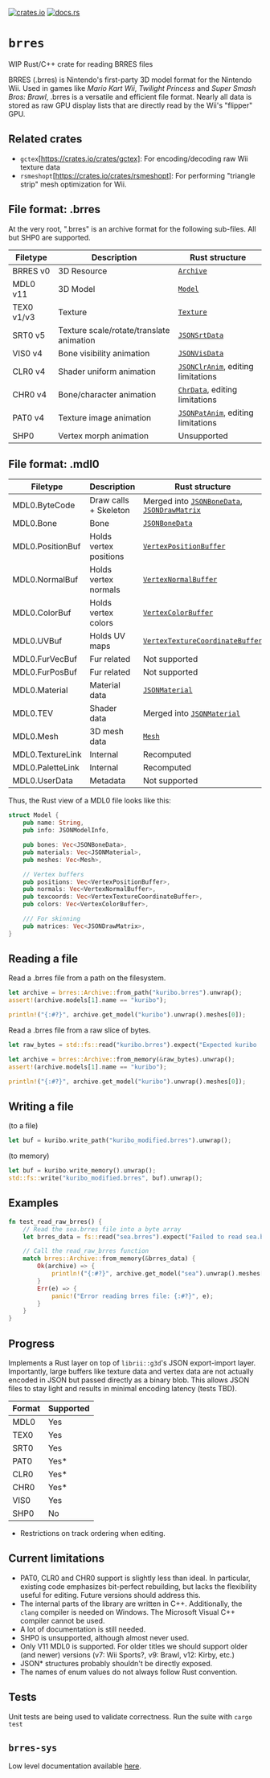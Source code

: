 [![crates.io](https://img.shields.io/crates/v/brres.svg)](https://crates.io/crates/brres)
[![docs.rs](https://docs.rs/brres/badge.svg)](https://docs.rs/brres/)

# `brres`
WIP Rust/C++ crate for reading BRRES files

BRRES (.brres) is Nintendo's first-party 3D model format for the Nintendo Wii. Used in games like *Mario Kart Wii*, *Twilight Princess* and *Super Smash Bros: Brawl*, .brres is a versatile and efficient file format.
Nearly all data is stored as raw GPU display lists that are directly read by the Wii's "flipper" GPU.

## Related crates
- `gctex`[https://crates.io/crates/gctex]: For encoding/decoding raw Wii texture data
- `rsmeshopt`[https://crates.io/crates/rsmeshopt]: For performing "triangle strip" mesh optimization for Wii.

## File format: .brres

At the very root, ".brres" is an archive format for the following sub-files. All but SHP0 are supported.

Filetype   | Description                              | Rust structure
-----------|------------------------------------------|--------------------------
BRRES v0   | 3D Resource                              | [`Archive`](https://docs.rs/brres/latest/brres/struct.Archive.html)
MDL0 v11   | 3D Model                                 | [`Model`](https://docs.rs/brres/latest/brres/struct.Model.html)
TEX0 v1/v3 | Texture                                  | [`Texture`](https://docs.rs/brres/latest/brres/struct.Texture.html)
SRT0 v5    | Texture scale/rotate/translate animation | [`JSONSrtData`](https://docs.rs/brres/latest/brres/json/struct.JSONSrtData.html)
VIS0 v4    | Bone visibility animation                | [`JSONVisData`](https://docs.rs/brres/latest/brres/json/struct.JSONVisData.html)
CLR0 v4    | Shader uniform animation                 | [`JSONClrAnim`](https://docs.rs/brres/latest/brres/json/struct.JSONClrAnim.html), editing limitations
CHR0 v4    | Bone/character animation                 | [`ChrData`](https://docs.rs/brres/latest/brres/struct.ChrData.html), editing limitations
PAT0 v4    | Texture image animation                  | [`JSONPatAnim`](https://docs.rs/brres/latest/brres/json/struct.JSONPatAnim.html), editing limitations
SHP0       | Vertex morph animation                   | Unsupported

## File format: .mdl0

Filetype         | Description            | Rust structure
-----------------|------------------------|--------------
MDL0.ByteCode    | Draw calls + Skeleton  | Merged into [`JSONBoneData`](https://docs.rs/brres/latest/brres/json/struct.JSONBoneData.html), [`JSONDrawMatrix`](https://docs.rs/brres/latest/brres/json/struct.JSONDrawMatrix.html)
MDL0.Bone        | Bone                   | [`JSONBoneData`](https://docs.rs/brres/latest/brres/json/struct.JSONBoneData.html)
MDL0.PositionBuf | Holds vertex positions | [`VertexPositionBuffer`](https://docs.rs/brres/latest/brres/struct.VertexPositionBuffer.html)
MDL0.NormalBuf   | Holds vertex normals   | [`VertexNormalBuffer`](https://docs.rs/brres/latest/brres/struct.VertexNormalBuffer.html)
MDL0.ColorBuf    | Holds vertex colors    | [`VertexColorBuffer`](https://docs.rs/brres/latest/brres/struct.VertexColorBuffer.html)
MDL0.UVBuf       | Holds UV maps          | [`VertexTextureCoordinateBuffer`](https://docs.rs/brres/latest/brres/struct.VertexTextureCoordinateBuffer.html)
MDL0.FurVecBuf   | Fur related            | Not supported
MDL0.FurPosBuf   | Fur related            | Not supported
MDL0.Material    | Material data          | [`JSONMaterial`](https://docs.rs/brres/latest/brres/json/struct.JSONMaterial.html)
MDL0.TEV         | Shader data            | Merged into [`JSONMaterial`](https://docs.rs/brres/latest/brres/json/struct.JSONMaterial.html)
MDL0.Mesh        | 3D mesh data           | [`Mesh`](https://docs.rs/brres/latest/brres/struct.Mesh.html)
MDL0.TextureLink | Internal               | Recomputed
MDL0.PaletteLink | Internal               | Recomputed
MDL0.UserData    | Metadata               | Not supported

Thus, the Rust view of a MDL0 file looks like this:
```rs
struct Model {
    pub name: String,
    pub info: JSONModelInfo,

    pub bones: Vec<JSONBoneData>,
    pub materials: Vec<JSONMaterial>,
    pub meshes: Vec<Mesh>,

    // Vertex buffers
    pub positions: Vec<VertexPositionBuffer>,
    pub normals: Vec<VertexNormalBuffer>,
    pub texcoords: Vec<VertexTextureCoordinateBuffer>,
    pub colors: Vec<VertexColorBuffer>,

    /// For skinning
    pub matrices: Vec<JSONDrawMatrix>,
}
```

## Reading a file
Read a .brres file from a path on the filesystem.

```rs
let archive = brres::Archive::from_path("kuribo.brres").unwrap();
assert!(archive.models[1].name == "kuribo");

println!("{:#?}", archive.get_model("kuribo").unwrap().meshes[0]);
```
Read a .brres file from a raw slice of bytes.

```rs
let raw_bytes = std::fs::read("kuribo.brres").expect("Expected kuribo :)");

let archive = brres::Archive::from_memory(&raw_bytes).unwrap();
assert!(archive.models[1].name == "kuribo");

println!("{:#?}", archive.get_model("kuribo").unwrap().meshes[0]);
```

## Writing a file
(to a file)
```rs
let buf = kuribo.write_path("kuribo_modified.brres").unwrap();
```
(to memory)
```rs
let buf = kuribo.write_memory().unwrap();
std::fs::write("kuribo_modified.brres", buf).unwrap();
```

## Examples
```rs
fn test_read_raw_brres() {
    // Read the sea.brres file into a byte array
    let brres_data = fs::read("sea.brres").expect("Failed to read sea.brres file");

    // Call the read_raw_brres function
    match brres::Archive::from_memory(&brres_data) {
        Ok(archive) => {
            println!("{:#?}", archive.get_model("sea").unwrap().meshes[0]);
        }
        Err(e) => {
            panic!("Error reading brres file: {:#?}", e);
        }
    }
}
```

## Progress
Implements a Rust layer on top of `librii::g3d`'s JSON export-import layer. Importantly, large buffers like texture data and vertex data are not actually encoded in JSON but passed directly as a binary blob. This allows JSON files to stay light and results in minimal encoding latency (tests TBD).

| Format | Supported |
|--------|-----------|
| MDL0   | Yes       |
| TEX0   | Yes       |
| SRT0   | Yes       |
| PAT0   | Yes*      |
| CLR0   | Yes*      |
| CHR0   | Yes*      |
| VIS0   | Yes       |
| SHP0   | No        |

* Restrictions on track ordering when editing.

## Current limitations
- PAT0, CLR0 and CHR0 support is slightly less than ideal. In particular, existing code emphasizes bit-perfect rebuilding, but lacks the flexibility useful for editing. Future versions should address this.
- The internal parts of the library are written in C++. Additionally, the `clang` compiler is needed on Windows. The Microsoft Visual C++ compiler cannot be used.
- A lot of documentation is still needed.
- SHP0 is unsupported, although almost never used.
- Only V11 MDL0 is supported. For older titles we should support older (and newer) versions (v7: Wii Sports?, v9: Brawl, v12: Kirby, etc.)
- JSON* structures probably shouldn't be directly exposed.
- The names of enum values do not always follow Rust convention.

## Tests
Unit tests are being used to validate correctness. Run the suite with `cargo test`

## `brres-sys`
Low level documentation available [here](lib/brres-sys/README.md).

